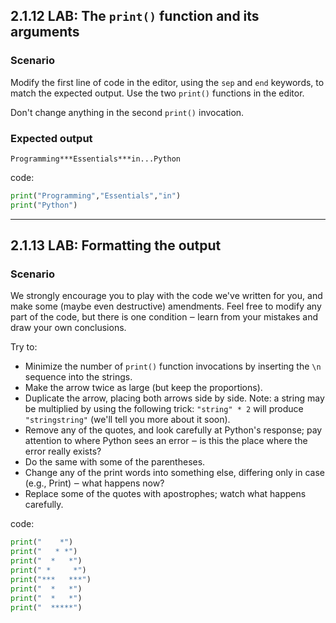 ## 2.1.12 LAB: The `print()` function and its arguments

### Scenario

Modify the first line of code in the editor, using the `sep` and `end` keywords, to match the expected output. Use the two `print()` functions in the editor.

Don't change anything in the second `print()` invocation.

### Expected output

```
Programming***Essentials***in...Python
```

code:
```python
print("Programming","Essentials","in")
print("Python")
```

---

## 2.1.13 LAB: Formatting the output

### Scenario

We strongly encourage you to play with the code we've written for you, and make some (maybe even destructive) amendments. Feel free to modify any part of the code, but there is one condition ‒ learn from your mistakes and draw your own conclusions.

Try to:

- Minimize the number of `print()` function invocations by inserting the `\n` sequence into the strings.
- Make the arrow twice as large (but keep the proportions).
- Duplicate the arrow, placing both arrows side by side. Note: a string may be multiplied by using the following trick: `"string" * 2` will produce `"stringstring"` (we'll tell you more about it soon).
- Remove any of the quotes, and look carefully at Python's response; pay attention to where Python sees an error ‒ is this the place where the error really exists?
- Do the same with some of the parentheses.
- Change any of the print words into something else, differing only in case (e.g., Print) ‒ what happens now?
- Replace some of the quotes with apostrophes; watch what happens carefully.

code:
```python
print("    *")
print("   * *")
print("  *   *")
print(" *     *")
print("***   ***")
print("  *   *")
print("  *   *")
print("  *****")
```